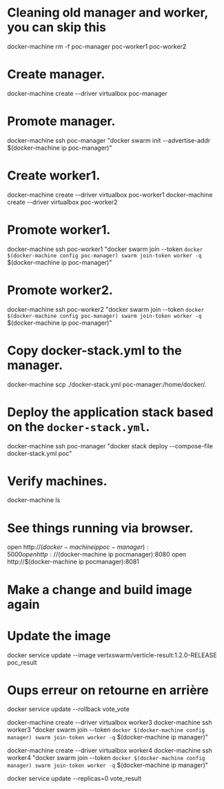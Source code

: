 # Cleaning old manager and worker, you can skip this
docker-machine rm -f poc-manager poc-worker1 poc-worker2

# Create manager.
docker-machine create --driver virtualbox poc-manager

# Promote manager.
docker-machine ssh poc-manager "docker swarm init --advertise-addr $(docker-machine ip poc-manager)"

# Create worker1.
docker-machine create --driver virtualbox poc-worker1
docker-machine create --driver virtualbox poc-worker2

# Promote worker1.
docker-machine ssh poc-worker1 "docker swarm join --token `docker $(docker-machine config poc-manager) swarm join-token worker -q` $(docker-machine ip poc-manager)"

# Promote worker2.
docker-machine ssh poc-worker2 "docker swarm join --token `docker $(docker-machine config poc-manager) swarm join-token worker -q` $(docker-machine ip poc-manager)"

# Copy docker-stack.yml to the manager.
docker-machine scp ./docker-stack.yml poc-manager:/home/docker/.

# Deploy the application stack based on the `docker-stack.yml`.
docker-machine ssh poc-manager "docker stack deploy --compose-file docker-stack.yml poc"

# Verify machines.
docker-machine ls

# See things running via browser.
open http://$(docker-machine ip poc-manager):5000
open http://$(docker-machine ip pocmanager):8080
open http://$(docker-machine ip pocmanager):8081

# Make a change and build image again
# Update the image
docker service update --image vertxswarm/verticle-result:1.2.0-RELEASE poc_result

# Oups erreur on retourne en arrière
docker service update --rollback vote_vote

docker-machine create --driver virtualbox worker3
docker-machine ssh worker3 "docker swarm join --token `docker $(docker-machine config manager) swarm join-token worker -q` $(docker-machine ip manager)"

docker-machine create --driver virtualbox worker4
docker-machine ssh worker4 "docker swarm join --token `docker $(docker-machine config manager) swarm join-token worker -q` $(docker-machine ip manager)"

docker service update --replicas=0 vote_result
